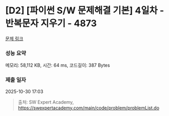 # [D2] [파이썬 S/W 문제해결 기본] 4일차 - 반복문자 지우기 - 4873 

[문제 링크](https://swexpertacademy.com/main/code/problem/problemDetail.do?contestProbId=AWTQbpTaQfEDFAVT) 

### 성능 요약

메모리: 58,112 KB, 시간: 64 ms, 코드길이: 387 Bytes

### 제출 일자

2025-10-30 17:03



> 출처: SW Expert Academy, https://swexpertacademy.com/main/code/problem/problemList.do